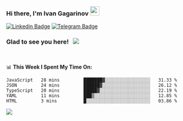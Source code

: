### Hi there, I'm Ivan Gagarinov <img src="https://media.giphy.com/media/hvRJCLFzcasrR4ia7z/giphy.gif" width="25px">

[![Linkedin Badge](https://img.shields.io/badge/-LinkedIn-0e76a8?style=flat-square&logo=Linkedin&logoColor=white)](https://linkedin.com/in/ivan-gagarinov-142ba3141/)
[![Telegram Badge](https://img.shields.io/badge/-Telegram-0088cc?style=flat-square&logo=Telegram&logoColor=white)](https://t.me/igagarinov)

### Glad to see you here! &nbsp; ![](https://visitor-badge.glitch.me/badge?page_id=dzencot.dzencot)

</br>

📊 **This Week I Spent My Time On:**
<!--START_SECTION:waka-->
```text
JavaScript   28 mins         ███████▓░░░░░░░░░░░░░░░░░   31.33 % 
JSON         24 mins         ██████▓░░░░░░░░░░░░░░░░░░   26.12 % 
TypeScript   20 mins         █████▓░░░░░░░░░░░░░░░░░░░   22.19 % 
YAML         11 mins         ███▒░░░░░░░░░░░░░░░░░░░░░   12.85 % 
HTML         3 mins          █░░░░░░░░░░░░░░░░░░░░░░░░   03.86 % 
```
<!--END_SECTION:waka-->

[![](https://github-readme-stats.vercel.app/api?username=dzencot&theme=gruvbox)](https://github.com/dzencot)
